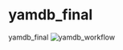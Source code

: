 # yamdb_final
yamdb_final
![yamdb_workflow](https://github.com/github/docs/actions/workflows/main.yml/badge.svg)